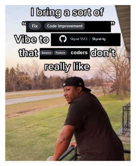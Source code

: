 <img src="https://github.com/Majkl-J/Majkl-J/blob/main/image_2024-03-04_163321307.png" height="500">

<!--
**Majkl-J/Majkl-J** is a ✨ _special_ ✨ repository because its `README.md` (this file) appears on your GitHub profile.

Here are some ideas to get you started:

- 🔭 I’m currently working on ...
- 🌱 I’m currently learning ...
- 👯 I’m looking to collaborate on ...
- 🤔 I’m looking for help with ...
- 💬 Ask me about ...
- 📫 How to reach me: ...
- 😄 Pronouns: ...
- ⚡ Fun fact: ...
-->
